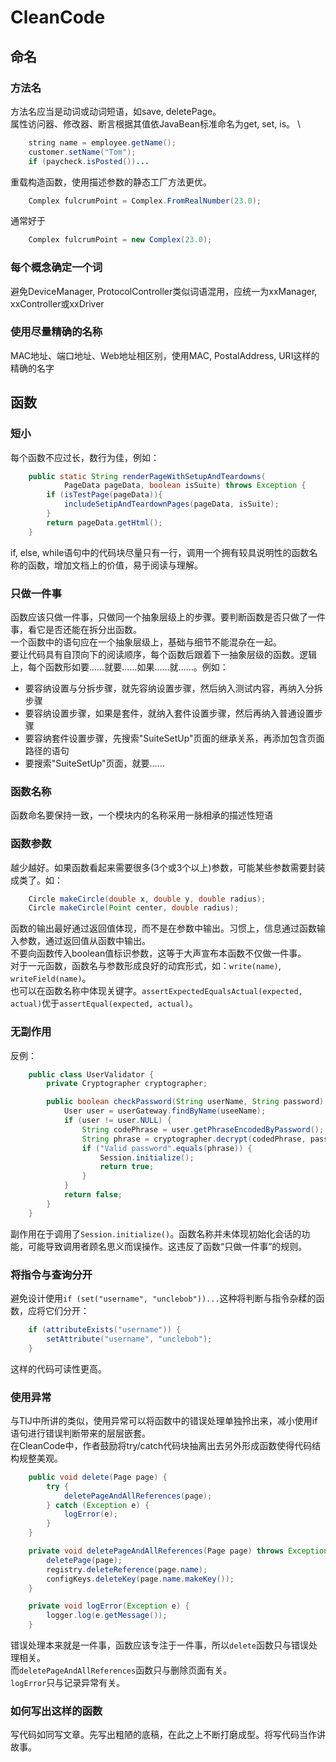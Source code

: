 # CleanCode

## 命名

### 方法名

方法名应当是动词或动词短语，如save, deletePage。 \
属性访问器、修改器、断言根据其值依JavaBean标准命名为get, set, is。 \

```java
    string name = employee.getName();
    customer.setName("Tom");
    if (paycheck.isPosted())...
```

重载构造函数，使用描述参数的静态工厂方法更优。

```java
    Complex fulcrumPoint = Complex.FromRealNumber(23.0);
```

通常好于

```java
    Complex fulcrumPoint = new Complex(23.0);
```

### 每个概念确定一个词

避免DeviceManager, ProtocolController类似词语混用，应统一为xxManager, xxController或xxDriver

### 使用尽量精确的名称

MAC地址、端口地址、Web地址相区别，使用MAC, PostalAddress, URI这样的精确的名字

## 函数

### 短小

每个函数不应过长，数行为佳，例如：

```java
    public static String renderPageWithSetupAndTeardowns(
            PageData pageData, boolean isSuite) throws Exception {
        if (isTestPage(pageData)){
            includeSetipAndTeardownPages(pageData, isSuite);
        }
        return pageData.getHtml();
    }
```

if, else, while语句中的代码块尽量只有一行，调用一个拥有较具说明性的函数名称的函数，增加文档上的价值，易于阅读与理解。

### 只做一件事

函数应该只做一件事，只做同一个抽象层级上的步骤。要判断函数是否只做了一件事，看它是否还能在拆分出函数。 \
一个函数中的语句应在一个抽象层级上，基础与细节不能混杂在一起。 \
要让代码具有自顶向下的阅读顺序，每个函数后跟着下一抽象层级的函数。逻辑上，每个函数形如要……就要……如果……就……。例如：

- 要容纳设置与分拆步骤，就先容纳设置步骤，然后纳入测试内容，再纳入分拆步骤
- 要容纳设置步骤，如果是套件，就纳入套件设置步骤，然后再纳入普通设置步骤
- 要容纳套件设置步骤，先搜索"SuiteSetUp"页面的继承关系，再添加包含页面路径的语句
- 要搜索"SuiteSetUp"页面，就要……

### 函数名称

函数命名要保持一致，一个模块内的名称采用一脉相承的描述性短语

### 函数参数

越少越好。如果函数看起来需要很多(3个或3个以上)参数，可能某些参数需要封装成类了。如：

```java
    Circle makeCircle(double x, double y, double radius);
    Circle makeCircle(Point center, double radius);
```

函数的输出最好通过返回值体现，而不是在参数中输出。习惯上，信息通过函数输入参数，通过返回值从函数中输出。 \
不要向函数传入boolean值标识参数，这等于大声宣布本函数不仅做一件事。 \
对于一元函数，函数名与参数形成良好的动宾形式，如：`write(name)`, `writeField(name)`。 \
也可以在函数名称中体现关键字。`assertExpectedEqualsActual(expected, actual)`优于`assertEqual(expected, actual)`。

### 无副作用

反例：

```java
    public class UserValidator {
        private Cryptographer cryptographer;

        public boolean checkPassword(String userName, String password) {
            User user = userGateway.findByName(useeName);
            if (user != user.NULL) {
                String codePhrase = user.getPhraseEncodedByPassword();
                String phrase = cryptographer.decrypt(codedPhrase, password);
                if ("Valid password".equals(phrase)) {
                    Session.initialize();
                    return true;
                }
            }
            return false;
        }
    }
```

副作用在于调用了`Session.initialize()`。函数名称并未体现初始化会话的功能，可能导致调用者顾名思义而误操作。这违反了函数“只做一件事”的规则。

### 将指令与查询分开

避免设计使用`if (set("username", "unclebob"))...`这种将判断与指令杂糅的函数，应将它们分开：

```java
    if (attributeExists("username")) {
        setAttribute("username", "unclebob");
    }
```

这样的代码可读性更高。

### 使用异常

与TIJ中所讲的类似，使用异常可以将函数中的错误处理单独拎出来，减小使用if语句进行错误判断带来的层层嵌套。 \
在CleanCode中，作者鼓励将try/catch代码块抽离出去另外形成函数使得代码结构规整美观。

```java
    public void delete(Page page) {
        try {
            deletePageAndAllReferences(page);
        } catch (Exception e) {
            logError(e);
        }
    }

    private void deletePageAndAllReferences(Page page) throws Exception {
        deletePage(page);
        registry.deleteReference(page.name);
        configKeys.deleteKey(page.name.makeKey());
    }

    private void logError(Exception e) {
        logger.log(e.getMessage());
    }
```

错误处理本来就是一件事，函数应该专注于一件事，所以`delete`函数只与错误处理相关。 \
而`deletePageAndAllReferences`函数只与删除页面有关。 \
`logError`只与记录异常有关。

### 如何写出这样的函数

写代码如同写文章。先写出粗陋的底稿，在此之上不断打磨成型。将写代码当作讲故事。
